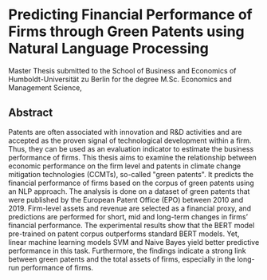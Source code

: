 # Predicting Financial Performance of Firms through Green Patents using Natural Language Processing
Master Thesis submitted to the School of Business and Economics of Humboldt-Universität zu Berlin for the degree M.Sc. Economics and Management Science, 


## Abstract
Patents are often associated with innovation and R&D activities and are accepted as the proven signal of technological development within a firm. Thus, they can be used as an evaluation indicator to estimate the business performance of firms. This thesis aims to examine the relationship between economic performance on the firm level and patents in climate change mitigation technologies (CCMTs), so-called "green patents". It predicts the financial performance of firms based on the corpus of green patents using an NLP approach. The analysis is done on a dataset of green patents that were published by the European Patent Office (EPO) between 2010 and 2019. Firm-level assets and revenue are selected as a financial proxy, and predictions are performed for short, mid and long-term changes in firms’ financial performance. The experimental results show that the BERT model pre-trained on patent corpus outperforms standard BERT models. Yet, linear machine learning models SVM and Naive Bayes yield better predictive performance in this task. Furthermore, the findings indicate a strong link between green patents and the total assets of firms, especially in the long-run performance of firms.
